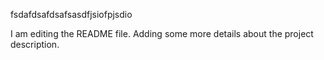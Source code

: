 fsdafdsafdsafsasdfjsiofpjsdio

I am editing the README file. Adding some more details about the project description.
